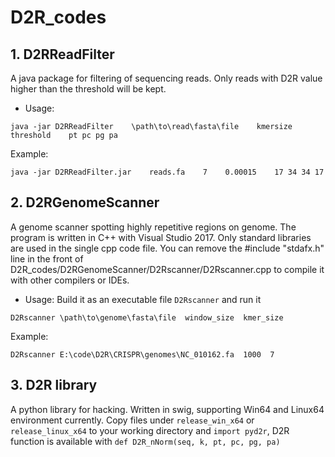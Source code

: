 # D2R_codes

## 1. D2RReadFilter
A java package for filtering of sequencing reads. 
Only reads with D2R value higher than the threshold will be kept.

* Usage: 
```
java -jar D2RReadFilter    \path\to\read\fasta\file    kmersize    threshold    pt pc pg pa
```

Example:
```
java -jar D2RReadFilter.jar    reads.fa    7    0.00015    17 34 34 17
```

## 2. D2RGenomeScanner
A genome scanner spotting highly repetitive regions on genome.
The program is written in C++ with Visual Studio 2017.
Only standard libraries are used in the single cpp code file.
You can remove the #include "stdafx.h" line in the front of D2R_codes/D2RGenomeScanner/D2Rscanner/D2Rscanner.cpp
to compile it with other compilers or IDEs.

* Usage:
Build it as an executable file `D2Rscanner` and run it
```
D2Rscanner \path\to\genome\fasta\file  window_size  kmer_size
```

Example:
```
D2Rscanner E:\code\D2R\CRISPR\genomes\NC_010162.fa  1000  7
```


## 3. D2R library
A python library for hacking.
Written in swig, supporting Win64 and Linux64 environment currently.
Copy files under `release_win_x64` or `release_linux_x64` to your working directory and 
`import pyd2r`, D2R function is available with `def D2R_nNorm(seq, k, pt, pc, pg, pa)`
